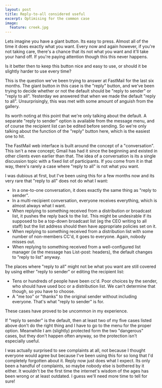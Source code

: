 ```yaml
---
layout: post
title: Reply-to-all considered useful
excerpt: Optimising for the common case
image:
  feature: creek.jpg
---
```


Lets imagine you have a giant button. Its easy to press. Almost all of the time it does exactly what you want. Every now and again however, if you're not taking care, there's a chance that its not what you want and it'll take your hand off. If you're paying attention though this this never happens.

Is it better then to keep this button nice and easy to use, or should it be slightly harder to use every time?

This is the question we've been trying to answer at FastMail for the last six months. The giant button in this case is the "reply" button, and we've been trying to decide whether or not the default should be "reply to sender" or "reply to all". Yesterday we answered that when we made the default "reply to all". Unsurprisingly, this was met with some amount of anguish from the gallery.

Its worth noting at this point that we're only talking about the default. A separate "reply to sender" option is available from the message menu, and of course the recipient list can be edited before sending. So we're only talking about the function of the "reply" button here, which is the easiest one to hit.

The FastMail web interface is built around the concept of a "conversation". This isn't a new concept; Gmail has had it since the beginning and existed in other clients even earlier than that. The idea of a conversation is its a single discussion topic with a fixed list of participants. If you come from it in that way, there's rarely a case where "reply to all" is not what you want.

I was dubious at first, but I've been using this for a few months now and its very rare that "reply to all" does not do what I want:

* In a one-to-one conversation, it does exactly the same thing as "reply to sender".
* In a multi-recipient conversation, everyone receives everything, which is almost always what I want.
* When replying to something received from a distribution or broadcast list, it pushes the reply back to the list. This might be undesirable if its supposed to be a top-down broadcast list (eg the CEO writing to all staff) but the list address should then have appropriate policies set on it.
* When replying to something received from a distribution list with some number of non-members CC'd, it goes to everyone. Again, nobody misses out.
* When replying to something received from a well-configured list manager (ie the message has List-post: headers), the default changes to "reply to list" anyway.

The places where "reply to all" might not be what you want are still covered by using either "reply to sender" or editing the recipient list:

* Tens or hundreds of people have been cc'd. Poor choices by the sender, who should have used bcc or a distribution list. We can't determine that though, so you have to choose.
* A "me too" or "thanks" to the original sender without including everyone. That's what "reply to sender" is for.

These cases have proved to be uncommon in my experience.

If "reply to sender" is the default, then at least two of my five cases listed above don't do the right thing and I have to go to the menu for the proper option. Meanwhile I am (slightly) protected form the two "dangerous" cases, but they don't happen often anyway, so the protection isn't especially useful.

I was actually surprised to see complaints at all, not because I thought everyone would agree but because I've been using this for so long that I'd completely forgotten about it. Reply now just does what I expect. Its only been a handful of complaints, so maybe nobody else is bothered by it either. It wouldn't be the first time the internet's wisdom of the ages has been wrong or at least outdated. I guess we'll need more time to tell for sure!
